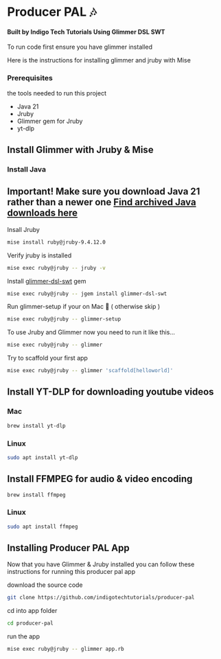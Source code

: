 # Producer PAL 🎶

#### Built by Indigo Tech Tutorials Using Glimmer DSL SWT

To run code first ensure you have glimmer installed

Here is the instructions for installing glimmer and jruby with Mise

### Prerequisites

the tools needed to run this project

- Java 21
- Jruby
- Glimmer gem for Jruby
- yt-dlp

## Install Glimmer with Jruby & Mise

### Install Java

## Important! Make sure you download Java 21 rather than a newer one [Find archived Java downloads here](https://www.oracle.com/java/technologies/javase/jdk21-archive-downloads.html)


Insall Jruby

```sh
mise install ruby@jruby-9.4.12.0
```

Verify jruby is installed

```sh
mise exec ruby@jruby -- jruby -v
```

Install [glimmer-dsl-swt](https://github.com/AndyObtiva/glimmer-dsl-swt) gem

```sh
mise exec ruby@jruby -- jgem install glimmer-dsl-swt
```

Run glimmer-setup if your on Mac 🍎 ( otherwise skip )
```sh
mise exec ruby@jruby -- glimmer-setup
```

To use Jruby and Glimmer now you need to run it like this...

```sh
mise exec ruby@jruby -- glimmer
```
Try to scaffold your first app

```sh
mise exec ruby@jruby -- glimmer 'scaffold[helloworld]'
```

## Install YT-DLP for downloading youtube videos

### Mac

```sh
brew install yt-dlp
```

### Linux

```sh
sudo apt install yt-dlp
```

## Install FFMPEG for audio & video encoding

```sh
brew install ffmpeg
```

### Linux

```sh
sudo apt install ffmpeg
```


## Installing Producer PAL App
Now that you have Glimmer & Jruby installed you can follow these instructions for running this producer pal app


download the source code

```sh
git clone https://github.com/indigotechtutorials/producer-pal
```

cd into app folder

```sh
cd producer-pal
```

run the app

```sh
mise exec ruby@jruby -- glimmer app.rb
```